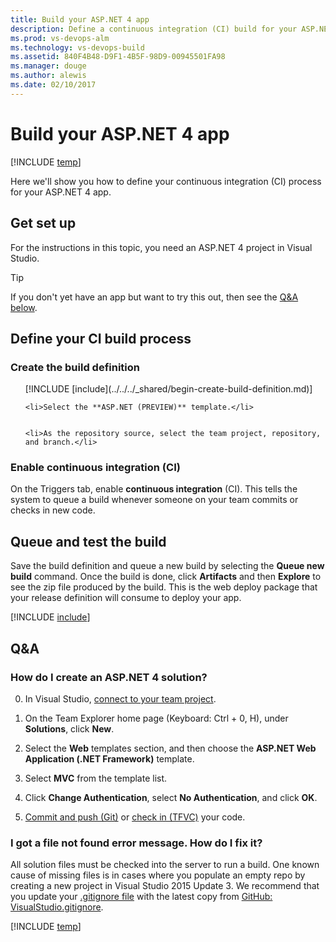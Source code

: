```yaml
---
title: Build your ASP.NET 4 app
description: Define a continuous integration (CI) build for your ASP.NET 4 app in Visual Studio Team Services or Microsoft Team Foundation Server (TFS)
ms.prod: vs-devops-alm
ms.technology: vs-devops-build
ms.assetid: 840F4B48-D9F1-4B5F-98D9-00945501FA98
ms.manager: douge
ms.author: alewis
ms.date: 02/10/2017
---
```


# Build your ASP.NET 4 app

[!INCLUDE [temp](../../../_shared/version.md)]

Here we'll show you how to define your continuous integration (CI) process for your ASP.NET 4 app.

## Get set up

For the instructions in this topic, you need an ASP.NET 4 project in Visual Studio.

> [!TIP]
> If you don't yet have an app but want to try this out, then see the [Q&A below](#new_solution).

## Define your CI build process

### Create the build definition

<ol>
    [!INCLUDE [include](../../../_shared/begin-create-build-definition.md)]

    <li>Select the **ASP.NET (PREVIEW)** template.</li>


    <li>As the repository source, select the team project, repository, and branch.</li>
</ol>

### Enable continuous integration (CI)

On the Triggers tab, enable **continuous integration** (CI). This tells the system to queue a build whenever someone on your team commits or checks in new code.

## Queue and test the build

Save the build definition and queue a new build by selecting the **Queue new build** command. Once the build is done, click **Artifacts** and then **Explore** to see the zip file produced by the build. This is the web deploy package that your release definition will consume to deploy your app.

[!INCLUDE [include](_shared/deploy-asp-web-app.md)]

## Q&A

<!-- BEGINSECTION class="md-qanda" -->

<h3 id="new_solution">How do I create an ASP.NET 4 solution?</h3>

0. In Visual Studio, [connect to your team project](../../../../connect/connect-team-projects.md#visual-studio).

0. On the Team Explorer home page (Keyboard: Ctrl + 0, H), under **Solutions**, click **New**.

0. Select the **Web** templates section, and then choose the **ASP.NET Web Application (.NET Framework)** template.

0. Select **MVC** from the template list.

0. Click **Change Authentication**, select **No Authentication**, and click **OK**.

0. [Commit and push (Git)](../../../../git/share-your-code-in-git-vs.md) or [check in (TFVC)](../../../../tfvc/share-your-code-in-tfvc-vs.md) your code.

### I got a file not found error message. How do I fix it?

All solution files must be checked into the server to run a build. One known cause of missing files is in cases where you populate an empty repo by creating a new project in Visual Studio 2015 Update 3. We recommend that you update your [.gitignore file](../../../../git/tutorial/ignore-files.md) with the latest copy from [GitHub: VisualStudio.gitignore](https://github.com/github/gitignore/blob/master/VisualStudio.gitignore).

[!INCLUDE [temp](../../../_shared/qa-versions.md)]

<!-- ENDSECTION -->
